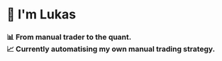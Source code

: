 <h1 align="left">👋 I'm Lukas</h1>
<h3 align="left">📊 From manual trader to the quant. </br> 📈 Currently automatising my own manual trading strategy.</h3>

